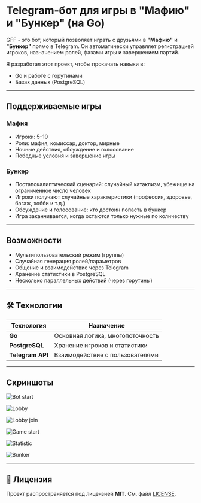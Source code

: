 # Telegram-бот для игры в "Мафию" и "Бункер" (на Go)

GFF - это бот, который позволяет играть с друзьями в **"Мафию"** и **"Бункер"** прямо в Telegram. Он автоматически управляет регистрацией игроков, назначением ролей, фазами игры и завершением партий.

Я разработал этот проект, чтобы прокачать навыки в:

- Go и работе с горутинами
- Базах данных (PostgreSQL)

---

## Поддерживаемые игры

### Мафия

- Игроки: 5–10
- Роли: мафия, комиссар, доктор, мирные
- Ночные действия, обсуждение и голосование
- Победные условия и завершение игры

### Бункер

- Постапокалиптический сценарий: случайный катаклизм, убежище на ограниченное число человек
- Игроки получают случайные характеристики (профессия, здоровье, багаж, хобби и т.д.)
- Обсуждение и голосование: кто достоин попасть в бункер
- Игра заканчивается, когда остаются только нужные по количеству

---

## Возможности

- Мультипользовательский режим (группы)
- Случайная генерация ролей/параметров
- Общение и взаимодействие через Telegram
- Хранение статистики в PostgreSQL
- Несколько параллельных действий (через горутины)

---

## 🛠 Технологии

| Технология         | Назначение                        |
|--------------------|-----------------------------------|
| **Go**             | Основная логика, многопоточность  |
| **PostgreSQL**         | Хранение игроков и статистики         |
| **Telegram API**   | Взаимодействие с пользователями   |

---

## Скриншоты

![Bot start](./docs/bot_start.jpg)

![Lobby](./docs/lobby.jpg)

![Lobby join](./docs/lobby_join.jpg)

![Game start](./docs/game_start.jpg)

![Statistic](./docs/statistic.jpg)

![Bunker](./docs/bunker.jpg)

---

## 📜 Лицензия

Проект распространяется под лицензией **MIT**. См. файл [LICENSE](./LICENSE).

